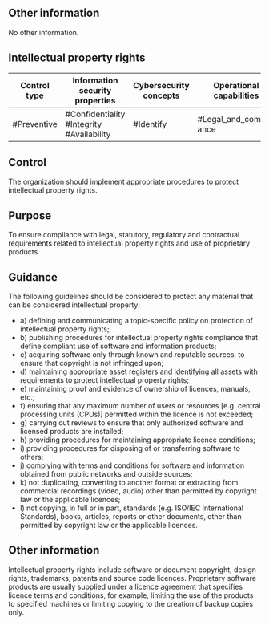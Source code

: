 ## Other information
No other information.
##  Intellectual property rights
| Control type   | Information security properties           | Cybersecurity concepts   | Operational capabilities   | Security domains           |
|----------------|-------------------------------------------|--------------------------|----------------------------|----------------------------|
| #Preventive    | #Confidentiality #Integrity #Availability | #Identify                | #Legal_and_compli- ance    | #Governance_and_ Ecosystem |
## Control
The organization should implement appropriate procedures to protect intellectual property rights.
## Purpose
To  ensure  compliance  with  legal,  statutory,  regulatory  and  contractual  requirements  related  to intellectual property rights and use of proprietary products.
## Guidance
The  following  guidelines  should  be  considered  to  protect  any  material  that  can  be  considered intellectual property:
- a) defining and communicating a topic-specific policy on protection of intellectual property rights;
- b) publishing  procedures  for  intellectual  property  rights  compliance  that  define  compliant  use  of software and information products;
- c) acquiring  software  only  through  known  and  reputable  sources,  to  ensure  that  copyright  is  not infringed upon;
- d) maintaining appropriate asset registers and identifying all assets with requirements to protect intellectual property rights;
- e) maintaining proof and evidence of ownership of licences, manuals, etc.;
- f) ensuring that any maximum number of users or resources [e.g. central processing units (CPUs)] permitted within the licence is not exceeded;
- g) carrying out reviews to ensure that only authorized software and licensed products are installed;
- h) providing procedures for maintaining appropriate licence conditions;
- i) providing procedures for disposing of or transferring software to others;
- j) complying with terms and conditions for software and information obtained from public networks and outside sources;
- k) not duplicating, converting to another format or extracting from commercial recordings (video, audio) other than permitted by copyright law or the applicable licences;
- l) not  copying,  in  full  or  in  part,  standards  (e.g.  ISO/IEC  International  Standards),  books,  articles, reports or other documents, other than permitted by copyright law or the applicable licences.
## Other information
Intellectual property rights include software or document copyright, design rights, trademarks, patents and source code licences.
Proprietary software products are usually supplied under a licence agreement that specifies licence terms and conditions, for example, limiting the use of the products to specified machines or limiting copying  to  the  creation  of  backup  copies  only.  